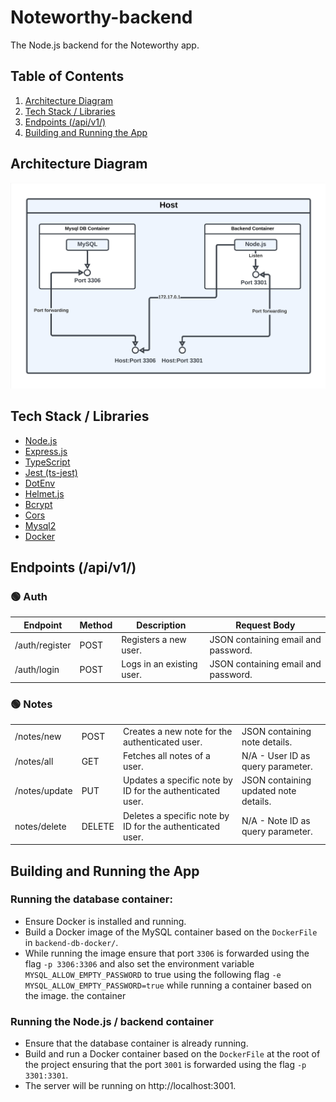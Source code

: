 # Noteworthy-backend

The Node.js backend for the Noteworthy app.

## Table of Contents
1. [Architecture Diagram](#architecture-diagram)
2. [Tech Stack / Libraries](#tech-stack--libraries)
3. [Endpoints (/api/v1/)](#endpoints-apiv1)
4. [Building and Running the App](#building-and-running-the-app)

## Architecture Diagram
![Container Architecture Diagram](images/container-arch-diagram.png)

## Tech Stack / Libraries
- [Node.js](https://nodejs.org/en)
- [Express.js](https://expressjs.com)
- [TypeScript](https://www.typescriptlang.org)
- [Jest (ts-jest)](https://www.npmjs.com/package/ts-jest)
- [DotEnv](https://www.npmjs.com/package/dotenv)
- [Helmet.js](https://helmetjs.github.io)
- [Bcrypt](https://www.npmjs.com/package/bcrypt)
- [Cors](https://www.npmjs.com/package/cors?activeTab=readme)
- [Mysql2](https://www.npmjs.com/package/mysql2)
- [Docker](https://www.docker.com)

## Endpoints (/api/v1/)
### 🟢 Auth
<table>
  <thead>
    <tr>
      <th>Endpoint</th>
      <th>Method</th>
      <th>Description</th>
      <th>Request Body</th>
    </tr>
  </thead>
  <tbody>
    <tr>
      <td>/auth/register</td>
      <td>POST</td>
      <td>Registers a new user.</td>
      <td>JSON containing email and password.</td>
    </tr>
    <tr>
      <td>/auth/login</td>
      <td>POST</td>
      <td>Logs in an existing user.</td>
      <td>JSON containing email and password.</td>
    </tr>
  </tbody>
</table>

### 🟢 Notes
<table>
  <tbody>
    <tr>
      <td>/notes/new</td>
      <td>POST</td>
      <td>Creates a new note for the authenticated user.</td>
      <td>JSON containing note details.</td>
    </tr>
    <tr>
      <td>/notes/all</td>
      <td>GET</td>
      <td>Fetches all notes of a user.</td>
      <td>N/A - User ID as query parameter.</td>
    </tr>
    <tr>
      <td>/notes/update</td>
      <td>PUT</td>
      <td>Updates a specific note by ID for the authenticated user.</td>
      <td>JSON containing updated note details.</td>
    </tr>
    <tr>
      <td>notes/delete</td>
      <td>DELETE</td>
      <td>Deletes a specific note by ID for the authenticated user.</td>
      <td>N/A - Note ID as query parameter.</td>
    </tr>
  </tbody>
</table>

## Building and Running the App

### Running the database container:  
- Ensure Docker is installed and running.
- Build a Docker image of the MySQL container based on the `DockerFile` in `backend-db-docker/`.
- While running the image ensure that port `3306` is forwarded using the flag `-p 3306:3306`
  and also set the environment variable `MYSQL_ALLOW_EMPTY_PASSWORD` to true using the
  following flag `-e MYSQL_ALLOW_EMPTY_PASSWORD=true` while running a container based on the image.
  the container

### Running the Node.js / backend container
- Ensure that the database container is already running.
- Build and run a Docker container based on the `DockerFile` at the root of the project ensuring that
  the port `3001` is forwarded using the flag `-p 3301:3301`.
- The server will be running on http://localhost:3001.
  

